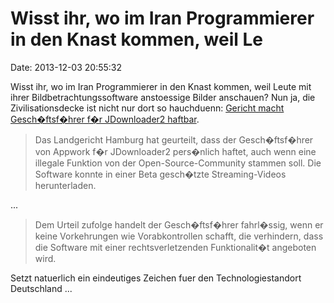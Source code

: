 Wisst ihr, wo im Iran Programmierer in den Knast kommen, weil Le
================================================================

Date: 2013-12-03 20:55:32

Wisst ihr, wo im Iran Programmierer in den Knast kommen, weil Leute mit
ihrer Bildbetrachtungssoftware anstoessige Bilder anschauen? Nun ja, die
Zivilisationsdecke ist nicht nur dort so hauchduenn: [Gericht macht
Gesch�ftsf�hrer f�r JDownloader2
haftbar](http://www.golem.de/news/streaming-video-gericht-macht-geschaeftsfuehrer-fuer-jdownloader2-haftbar-1312-103129.html).

> Das Landgericht Hamburg hat geurteilt, dass der Gesch�ftsf�hrer von
> Appwork f�r JDownloader2 pers�nlich haftet, auch wenn eine illegale
> Funktion von der Open-Source-Community stammen soll. Die Software
> konnte in einer Beta gesch�tzte Streaming-Videos herunterladen.

\...

> Dem Urteil zufolge handelt der Gesch�ftsf�hrer fahrl�ssig, wenn er
> keine Vorkehrungen wie Vorabkontrollen schafft, die verhindern, dass
> die Software mit einer rechtsverletzenden Funktionalit�t angeboten
> wird.

Setzt natuerlich ein eindeutiges Zeichen fuer den Technologiestandort
Deutschland \...
